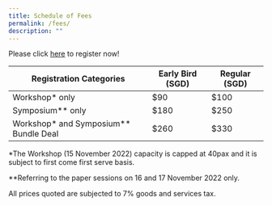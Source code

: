 ```yaml
---
title: Schedule of Fees
permalink: /fees/
description: ""
---
```

Please click 
[here](https://www.sarbica2022.sg/registration/ ) to register now!

| Registration Categories | Early Bird (SGD) | Regular (SGD) |
| -------- | -------- | -------- |
| Workshop* only     | $90     | $100     |
| Symposium** only     | $180     | $250     |
| Workshop* and Symposium** Bundle Deal     | $260     | $330     |

*The Workshop (15 November 2022) capacity is capped at 40pax and it is subject to first come first serve basis.

**Referring to the paper sessions on 16 and 17 November 2022 only. 

All prices quoted are subjected to 7% goods and services tax.